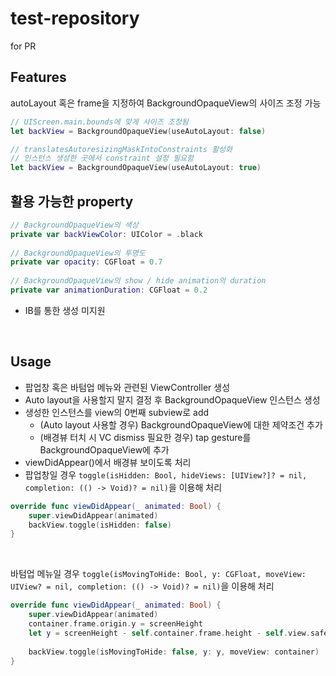 # test-repository
for PR


## Features
autoLayout 혹은 frame을 지정하여 BackgroundOpaqueView의 사이즈 조정 가능
```Swift
// UIScreen.main.bounds에 맞게 사이즈 조정됨
let backView = BackgroundOpaqueView(useAutoLayout: false)

// translatesAutoresizingMaskIntoConstraints 활성화
// 인스턴스 생성한 곳에서 constraint 설정 필요함
let backView = BackgroundOpaqueView(useAutoLayout: true)
```

## 활용 가능한 property
```Swift
// BackgroundOpaqueView의 색상
private var backViewColor: UIColor = .black
    
// BackgroundOpaqueView의 투명도
private var opacity: CGFloat = 0.7
    
// BackgroundOpaqueView의 show / hide animation의 duration
private var animationDuration: CGFloat = 0.2
```
- IB를 통한 생성 미지원

<br>

## Usage
- 팝업창 혹은 바텀업 메뉴와 관련된 ViewController 생성
- Auto layout을 사용할지 말지 결정 후 BackgroundOpaqueView 인스턴스 생성
- 생성한 인스턴스를 view의 0번째 subview로 add
  - (Auto layout 사용할 경우) BackgroundOpaqueView에 대한 제약조건 추가
  - (배경뷰 터치 시 VC dismiss 필요한 경우) tap gesture를 BackgroundOpaqueView에 추가
- viewDidAppear()에서 배경뷰 보이도록 처리
- 팝업창일 경우 `toggle(isHidden: Bool, hideViews: [UIView?]? = nil, completion: (() -> Void)? = nil)`을 이용해 처리
```Swift
override func viewDidAppear(_ animated: Bool) {
	super.viewDidAppear(animated)
	backView.toggle(isHidden: false)
}
```

<br>

바텀업 메뉴일 경우 `toggle(isMovingToHide: Bool, y: CGFloat, moveView: UIView? = nil, completion: (() -> Void)? = nil)`을 이용해 처리

```Swift
override func viewDidAppear(_ animated: Bool) {
	super.viewDidAppear(animated)
	container.frame.origin.y = screenHeight
	let y = screenHeight - self.container.frame.height - self.view.safeAreaInsets.bottom
        
	backView.toggle(isMovingToHide: false, y: y, moveView: container)
}
```
